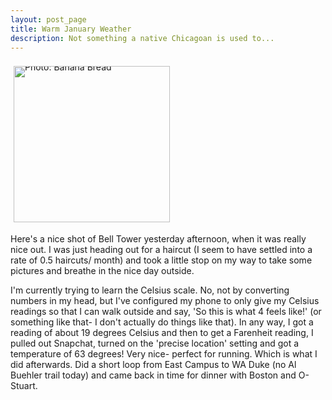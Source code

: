 ```yaml
---
layout: post_page
title: Warm January Weather
description: Not something a native Chicagoan is used to...
---
```


<div style="line-height:0;padding:4px 0 0 1px;">
<a href="http://i.imgur.com/4Yspu45.jpg" style="display:inline-block;margin:3px;text-decoration:none;"> 
<img alt="Photo: Banana Bread" height="250" src="http://i.imgur.com/4Yspu45.jpg" title="Banana Bread" width="250" style="padding:1px;">
</a>
</div>

Here's a nice shot of Bell Tower yesterday afternoon, when it was really nice out. I was just heading out for a haircut (I seem to have settled into a rate of 0.5 haircuts/ month) and took a little stop on my way to take some pictures and breathe in the nice day outside. 

I'm currently trying to learn the Celsius scale. No, not by converting numbers in my head, but I've configured my phone to only give my Celsius readings so that I can walk outside and say, 'So this is what 4 feels like!' (or something like that- I don't actually do things like that). In any way, I got a reading of about 19 degrees Celsius and then to get a Farenheit reading, I pulled out Snapchat, turned on the 'precise location' setting and got a temperature of 63 degrees! Very nice- perfect for running. Which is what I did afterwards. Did a short loop from East Campus to WA Duke (no Al Buehler trail today) and came back in time for dinner with Boston and O-Stuart. 